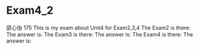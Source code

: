 
# Exam4_2
邵心怡 175
This is my exam about Unit4 for Exam2,3,4
The Exam2 is there:
The answer is:
The Exam3 is there:
The answer is:
The Exam4 is there:
The answer is:
